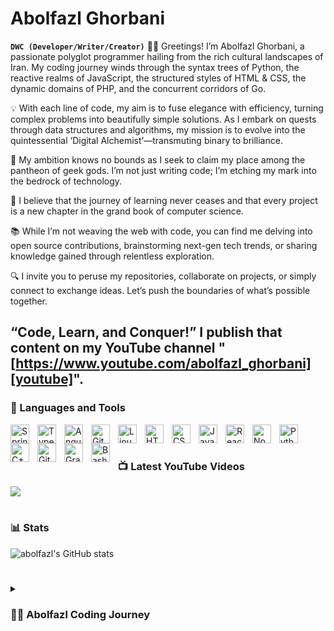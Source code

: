 # Abolfazl Ghorbani

**`DWC (Developer/Writer/Creator)`**
👨‍💻 Greetings! I’m Abolfazl Ghorbani, a passionate polyglot programmer hailing from the rich cultural landscapes of Iran. My coding journey winds through the syntax trees of Python, the reactive realms of JavaScript, the structured styles of HTML & CSS, the dynamic domains of PHP, and the concurrent corridors of Go.

💡 With each line of code, my aim is to fuse elegance with efficiency, turning complex problems into beautifully simple solutions. As I embark on quests through data structures and algorithms, my mission is to evolve into the quintessential ‘Digital Alchemist’—transmuting binary to brilliance.

🚀 My ambition knows no bounds as I seek to claim my place among the pantheon of geek gods. I’m not just writing code; I’m etching my mark into the bedrock of technology.

🌱 I believe that the journey of learning never ceases and that every project is a new chapter in the grand book of computer science.

📚 While I’m not weaving the web with code, you can find me delving into open source contributions, brainstorming next-gen tech trends, or sharing knowledge gained through relentless exploration.

🔍 I invite you to peruse my repositories, collaborate on projects, or simply connect to exchange ideas. Let’s push the boundaries of what’s possible together.

“Code, Learn, and Conquer!”
I publish that content on my YouTube channel "[https://www.youtube.com/abolfazl_ghorbani][youtube]".
---

### 🧰 Languages and Tools

<img align="left" alt="Spring" width="30px" style="padding-right:10px;" src="https://cdn.jsdelivr.net/gh/devicons/devicon/icons/spring/spring-original.svg" />
<img align="left" alt="TypeScript" width="30px" style="padding-right:10px;" src="https://cdn.jsdelivr.net/gh/devicons/devicon/icons/typescript/typescript-plain.svg" />
<img align="left" alt="Angular" width="30px" style="padding-right:10px;" src="https://cdn.jsdelivr.net/gh/devicons/devicon/icons/angularjs/angularjs-plain.svg" />
<img align="left" alt="Git" width="30px" style="padding-right:10px;" src="https://cdn.jsdelivr.net/gh/devicons/devicon/icons/git/git-original.svg" />
<img align="left" alt="Linux" width="30px" style="padding-right:10px;" src="https://cdn.jsdelivr.net/gh/devicons/devicon/icons/linux/linux-original.svg" />
<img align="left" alt="HTML" width="30px" style="padding-right:10px;" src="https://cdn.jsdelivr.net/gh/devicons/devicon/icons/html5/html5-plain.svg" />
<img align="left" alt="CSS" width="30px" style="padding-right:10px;" src="https://cdn.jsdelivr.net/gh/devicons/devicon/icons/css3/css3-plain.svg" />
<img align="left" alt="JavaScript" width="30px" style="padding-right:10px;" src="https://cdn.jsdelivr.net/gh/devicons/devicon/icons/javascript/javascript-plain.svg" />
<img align="left" alt="React" width="30px" style="padding-right:10px;" src="https://cdn.jsdelivr.net/gh/devicons/devicon/icons/react/react-original.svg" />
<img align="left" alt="NodeJS" width="30px" style="padding-right:10px;" src="https://cdn.jsdelivr.net/gh/devicons/devicon/icons/nodejs/nodejs-original.svg" />
<img align="left" alt="Python" width="30px" style="padding-right:10px;" src="https://cdn.jsdelivr.net/gh/devicons/devicon/icons/python/python-plain.svg" />
<img align="left" alt="C++" width="30px" style="padding-right:10px;" src="https://cdn.jsdelivr.net/gh/devicons/devicon/icons/cplusplus/cplusplus-line.svg" />
<img align="left" alt="GitHub" width="30px" style="padding-right:10px;" src="https://cdn.jsdelivr.net/gh/devicons/devicon/icons/github/github-original.svg" />
<img align="left" alt="Gradle" width="30px" style="padding-right:10px;" src="https://cdn.jsdelivr.net/gh/devicons/devicon/icons/gradle/gradle-plain.svg" />
<img align="left" alt="Bash" width="30px" style="padding-right:10px;" src="https://cdn.jsdelivr.net/gh/devicons/devicon/icons/bash/bash-original.svg" />
<br />

#

### 📺 Latest YouTube Videos
<!-- BEGIN YOUTUBE-CARDS -->
<!-- END YOUTUBE-CARDS -->

[<img src="https://custom-icon-badges.demolab.com/badge/-Subscribe%20For%20More-red?style=for-the-badge&logo=video&logoColor=white"/>](https://www.youtube.com/abolfazl_ghorbani?sub_confirmation=1)

#

### 📊 Stats

![abolfazl's GitHub stats](https://github-readme-stats.vercel.app/api?username=aghorbani84&show_icons=true&theme=gruvbox)

<!-- ![GitHub Streak](https://streak-stats.demolab.com?user=abolfazlghorbani369&theme=gruvbox&border_radius=4.5) -->

#

<details>
 <summary><h3>👨‍💻 Abolfazl Coding Journey</h3></summary>
Embarking from the rich cultural crossroads of Iran, I am Abolfazl Ghorbani, a fervent devotee of Linux and computation. My saga commenced circa 2016-17, amidst the academic trenches of computer science. With an insatiable thirst for knowledge, I plunged into the world of programming: absorbing code, Unix, Linux, and theoretical computer science, all the while self-guiding through the labyrinths of data science, python, and full-stack development.


My dreams were vivid—a self-fashioned app cradled in the niche of iOS. Yet, as Java’s allure intensified, so did my practical skills, leading me to a full-stack engineering role post-degree. Parallel to these endeavors ran my burgeoning affair with YouTube content creation, a platform for spreading insights and chronicles of my digital adventures.


The pull was undeniable. Forsaking traditional employment, I embraced the life of a full-time YouTuber, a maverick storyteller in the vast digital cosmos. But beneath the surface simmered a lingering unease, a whisper of a once-vivid dream to craft my creation, an app that was distinctly mine.


Today, as I navigate the euphoric yet perilous waters of content creation, the call to innovate echoes louder than ever. It’s time, once more, to court the discomfort of uncharted endeavors. With a burning resolve reignited, I set my sights on 2023—to return to my roots and bring to life the vision of my younger self.


To steer towards this frontier, I am recalibrating my life’s compass now, in the waning days of 2023. Measures are being set, content streamlined, ensuring that sustenance and dreams can coexist and flourish.


So, to those who’ve walked with me thus far, know this: The horizon beckons, and I, Abolfazl Ghorbani, am ready to chase it. The architect of dreams, the weaver of code, the unwavering creator—ready to embark upon the quest of once again becoming an app developer. The dream that never faded is now a vision soon to be realized. Await my arrival, for I will spare no effort in pursuit of this renewed calling.


<strong My Email: admin@abolfazl.maskmy.id strong>

[website]: https://abolfazlghorbani84.ir
[youtube]: https://youtube.com/abolfazl_ghorbani
